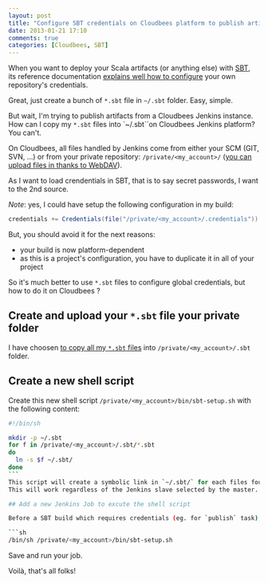 ```yaml
---
layout: post
title: "Configure SBT credentials on Cloudbees platform to publish artifacts"
date: 2013-01-21 17:10
comments: true
categories: [Cloudbees, SBT]
---
```


When you want to deploy your Scala artifacts (or anything else) with [SBT](http://www.scala-sbt.org), its reference documentation [explains well how to configure](http://www.scala-sbt.org/release/docs/Community/Using-Sonatype.html#fourth-adding-credentials) your own repository's credentials.

Great, just create a bunch of `*.sbt` file in `~/.sbt` folder. Easy, simple.

But wait, I'm trying to publish artifacts from a Cloudbees Jenkins instance. How can I copy my `*.sbt` files into `~/.sbt``on Cloudbees Jenkins platform? You can't.

On Cloudbees, all files handled by Jenkins come from either your SCM (GIT, SVN, ...) or from your private repository: `/private/<my_account>/` ([you can upload files in thanks to WebDAV](http://wiki.cloudbees.com/bin/view/DEV/Sharing+Files+with+Build+Executors)).

As I want to load crendentials in SBT, that is to say secret passwords, I want to the 2nd source.

*Note*: yes, I could have setup the following configuration in my build:

```scala
credentials += Credentials(file("/private/<my_account>/.credentials"))
```
But, you should avoid it for the next reasons:

- your build is now platform-dependent
- as this is a project's configuration, you have to duplicate it in all of your project

So it's much better to use `*.sbt` files to configure global credentials, but how to do it on Cloudbees ?

## Create and upload your `*.sbt` file your private folder

I have choosen [to copy all my `*.sbt` files](http://wiki.cloudbees.com/bin/view/DEV/Sharing+Files+with+Build+Executors) into `/private/<my_account>/.sbt` folder.

## Create a new shell script

Create this new shell script `/private/<my_account>/bin/sbt-setup.sh` with the following content:

```sh
#!/bin/sh

mkdir -p ~/.sbt
for f in /private/<my_account>/.sbt/*.sbt
do
  ln -s $f ~/.sbt/
done
``` 
This script will create a symbolic link in `~/.sbt/` for each files found in `/private/<my_account>/.sbt`.
This will work regardless of the Jenkins slave selected by the master.

## Add a new Jenkins Job to excute the shell script

Before a SBT build which requires credentials (eg. for `publish` task), create a new Jenkins job :

```sh
/bin/sh /private/<my_account>/bin/sbt-setup.sh

```
Save and run your job.

Voilà, that's all folks!